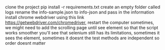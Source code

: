 clone the project 
pip install -r requirements.txt
create an empty folder called logs
rename the info-sample.json to info-json and pass in the information
install chrome webdriver using this link https://getwebdriver.com/chromedriver, restart the computer
sometimes, we might need to add the scrolling page until see element so that the script works smoother
you'll see that selenium still has its limitations, sometimes it sees the element, sometimes it doesnt
the test methods are independent so order doesnt matter
